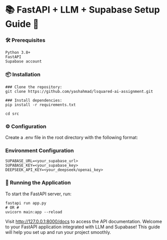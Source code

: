 # 📚 FastAPI + LLM + Supabase Setup Guide 🚀
### 🛠️ Prerequisites
    Python 3.8+
    FastAPI
    Supabase account

### 📦 Installation
```
### Clone the repository:
git clone https://github.com/yashahmad/lsquared-ai-assignment.git

### Install dependencies:
pip install -r requirements.txt

cd src
```

### ⚙️ Configuration
Create a .env file in the root directory with the following format:

### Environment Configuration
```
SUPABASE_URL=<your_supabase_url>
SUPABASE_KEY=<your_supabase_key>
DEEPSEEK_API_KEY=<your_deepseek/openai_key>
```

### 🚀 Running the Application
To start the FastAPI server, run:
```
fastapi run app.py
# OR #
uvicorn main:app --reload
```

Visit http://127.0.0.1:8000/docs to access the API documentation.
Welcome to your FastAPI application integrated with LLM and Supabase! This guide will help you set up and run your project smoothly.
